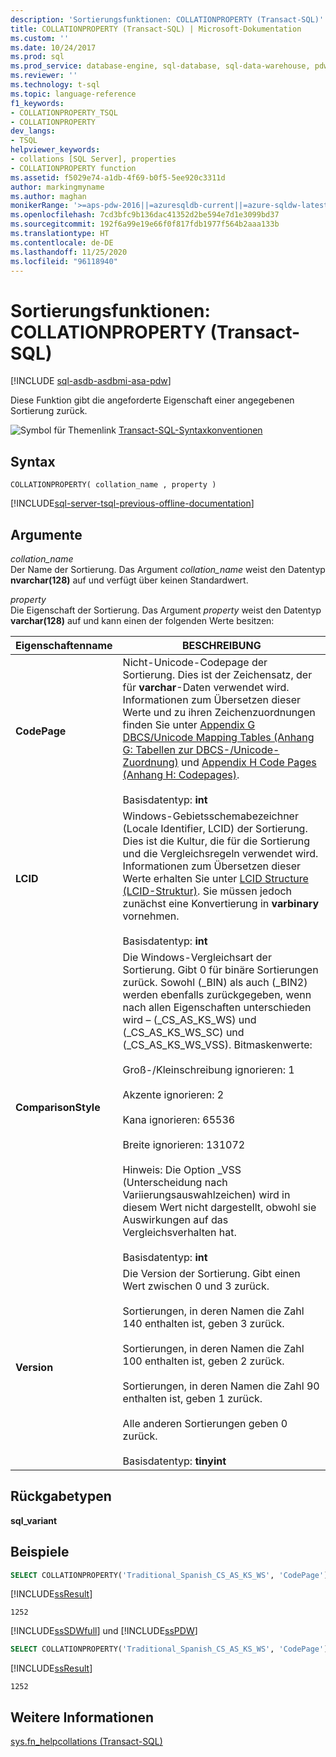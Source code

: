```yaml
---
description: 'Sortierungsfunktionen: COLLATIONPROPERTY (Transact-SQL)'
title: COLLATIONPROPERTY (Transact-SQL) | Microsoft-Dokumentation
ms.custom: ''
ms.date: 10/24/2017
ms.prod: sql
ms.prod_service: database-engine, sql-database, sql-data-warehouse, pdw
ms.reviewer: ''
ms.technology: t-sql
ms.topic: language-reference
f1_keywords:
- COLLATIONPROPERTY_TSQL
- COLLATIONPROPERTY
dev_langs:
- TSQL
helpviewer_keywords:
- collations [SQL Server], properties
- COLLATIONPROPERTY function
ms.assetid: f5029e74-a1db-4f69-b0f5-5ee920c3311d
author: markingmyname
ms.author: maghan
monikerRange: '>=aps-pdw-2016||=azuresqldb-current||=azure-sqldw-latest||>=sql-server-2016||=sqlallproducts-allversions||>=sql-server-linux-2017||=azuresqldb-mi-current'
ms.openlocfilehash: 7cd3bfc9b136dac41352d2be594e7d1e3099bd37
ms.sourcegitcommit: 192f6a99e19e66f0f817fdb1977f564b2aaa133b
ms.translationtype: HT
ms.contentlocale: de-DE
ms.lasthandoff: 11/25/2020
ms.locfileid: "96118940"
---
```

# <a name="collation-functions---collationproperty-transact-sql"></a>Sortierungsfunktionen: COLLATIONPROPERTY (Transact-SQL)
[!INCLUDE [sql-asdb-asdbmi-asa-pdw](../../includes/applies-to-version/sql-asdb-asdbmi-asa-pdw.md)]

Diese Funktion gibt die angeforderte Eigenschaft einer angegebenen Sortierung zurück.
  
![Symbol für Themenlink](../../database-engine/configure-windows/media/topic-link.gif "Symbol für Themenlink") [Transact-SQL-Syntaxkonventionen](../../t-sql/language-elements/transact-sql-syntax-conventions-transact-sql.md)
  
## <a name="syntax"></a>Syntax  
  
```syntaxsql
COLLATIONPROPERTY( collation_name , property )  
```  
  
[!INCLUDE[sql-server-tsql-previous-offline-documentation](../../includes/sql-server-tsql-previous-offline-documentation.md)]

## <a name="arguments"></a>Argumente
*collation_name*  
Der Name der Sortierung. Das Argument *collation_name* weist den Datentyp **nvarchar(128)** auf und verfügt über keinen Standardwert.
  
*property*  
Die Eigenschaft der Sortierung. Das Argument *property* weist den Datentyp **varchar(128)** auf und kann einen der folgenden Werte besitzen:
  
|Eigenschaftenname|BESCHREIBUNG|  
|---|---|
|**CodePage**|Nicht-Unicode-Codepage der Sortierung. Dies ist der Zeichensatz, der für **varchar**-Daten verwendet wird. Informationen zum Übersetzen dieser Werte und zu ihren Zeichenzuordnungen finden Sie unter [Appendix G DBCS/Unicode Mapping Tables (Anhang G: Tabellen zur DBCS-/Unicode-Zuordnung)](/previous-versions/cc194886(v=msdn.10)) und [Appendix H Code Pages (Anhang H: Codepages)](/previous-versions/cc195051(v=msdn.10)).<br /><br />Basisdatentyp: **int**|  
|**LCID**|Windows-Gebietsschemabezeichner (Locale Identifier, LCID) der Sortierung. Dies ist die Kultur, die für die Sortierung und die Vergleichsregeln verwendet wird. Informationen zum Übersetzen dieser Werte erhalten Sie unter [LCID Structure (LCID-Struktur)](/openspecs/windows_protocols/ms-lcid/63d3d639-7fd2-4afb-abbe-0d5b5551eef8). Sie müssen jedoch zunächst eine Konvertierung in **varbinary** vornehmen.<br /><br />Basisdatentyp: **int**|  
|**ComparisonStyle**|Die Windows-Vergleichsart der Sortierung. Gibt 0 für binäre Sortierungen zurück. Sowohl (\_BIN) als auch (\_BIN2) werden ebenfalls zurückgegeben, wenn nach allen Eigenschaften unterschieden wird – (\_CS\_AS\_KS\_WS) und (\_CS\_AS\_KS\_WS\_SC) und (\_CS\_AS\_KS\_WS\_VSS). Bitmaskenwerte:<br /><br /> Groß-/Kleinschreibung ignorieren: 1<br /><br /> Akzente ignorieren: 2<br /><br /> Kana ignorieren: 65536<br /><br /> Breite ignorieren: 131072<br /><br /> Hinweis: Die Option \_VSS (Unterscheidung nach Variierungsauswahlzeichen) wird in diesem Wert nicht dargestellt, obwohl sie Auswirkungen auf das Vergleichsverhalten hat.<br /><br />Basisdatentyp: **int**|  
|**Version**|Die Version der Sortierung. Gibt einen Wert zwischen 0 und 3 zurück.<br /><br /> Sortierungen, in deren Namen die Zahl 140 enthalten ist, geben 3 zurück.<br /><br /> Sortierungen, in deren Namen die Zahl 100 enthalten ist, geben 2 zurück.<br /><br /> Sortierungen, in deren Namen die Zahl 90 enthalten ist, geben 1 zurück.<br /><br /> Alle anderen Sortierungen geben 0 zurück.<br /><br />Basisdatentyp: **tinyint**|  
  
## <a name="return-types"></a>Rückgabetypen
**sql_variant**
  
## <a name="examples"></a>Beispiele  
  
```sql
SELECT COLLATIONPROPERTY('Traditional_Spanish_CS_AS_KS_WS', 'CodePage');  
```  
  
[!INCLUDE[ssResult](../../includes/ssresult-md.md)]
  
```
1252   
```  
  
[!INCLUDE[ssSDWfull](../../includes/sssdwfull-md.md)] und [!INCLUDE[ssPDW](../../includes/sspdw-md.md)]  
  
```sql
SELECT COLLATIONPROPERTY('Traditional_Spanish_CS_AS_KS_WS', 'CodePage')  
```  
  
[!INCLUDE[ssResult](../../includes/ssresult-md.md)]
  
```
1252   
```  
  
## <a name="see-also"></a>Weitere Informationen
[sys.fn_helpcollations &#40;Transact-SQL&#41;](../../relational-databases/system-functions/sys-fn-helpcollations-transact-sql.md)
  
